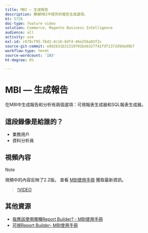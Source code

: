 ```yaml
---
title: MBI — 生成報告
description: 瞭解MBI中提供的報告生成選項。
kt: 5726
doc-type: feature video
solution: Commerce, Magento Business Intelligence
audience: all
activity: use
exl-id: c678cf95-7bd2-4c16-8df4-46e256a83f2c
source-git-commit: e8d2631b31319701beb327f42fdf1372d9dad9b7
workflow-type: tm+mt
source-wordcount: '103'
ht-degree: 0%

---
```


# MBI — 生成報告

在MBI中生成報告和分析有兩個選項：可視報表生成器和SQL報表生成器。

## 這段錄像是給誰的？

- 業務用戶
- 資料分析員

## 視頻內容

>[!NOTE]
>
>視頻中的內容反映了2.2版。 查看 [MBI使用手冊](https://experienceleague.adobe.com/docs/commerce-business-intelligence/mbi/guide-overview.html) 獲取最新資訊。

>[!VIDEO](https://video.tv.adobe.com/v/35981?quality=12&learn=on)

## 其他資源

- [我應該使用哪種Report Builder? - MBI使用手冊](https://experienceleague.adobe.com/docs/commerce-business-intelligence/mbi/build/reports/report-builder-options.html)
- [可視Report Builder- MBI使用手冊](https://experienceleague.adobe.com/docs/commerce-business-intelligence/mbi/build/reports/ess-rpt-build-visual.html)
